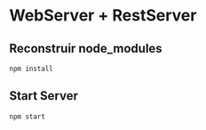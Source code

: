# WebServer + RestServer

## Reconstruir node_modules

```
npm install
```

## Start Server

```
npm start
```